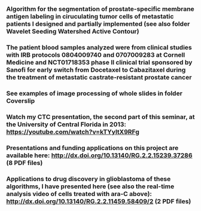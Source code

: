 ### Algorithm for the segmentation of prostate-specific membrane antigen labeling in ciruculating tumor cells of metastatic patients I designed and partially implemented (see also folder Wavelet Seeding Watershed Active Contour)

### The patient blood samples analyzed were from clinical studies with IRB protocols 0804009740 and 0707009283 at Cornell Medicine and NCT01718353 phase II clinical trial sponsored by Sanofi for early switch from Docetaxel to Cabazitaxel during the treatment of metastatic castrate-resistant prostate cancer 

### See examples of image processing of whole slides in folder Coverslip

### Watch my CTC presentation, the second part of this seminar, at the University of Central Florida in 2013: https://youtube.com/watch?v=kTYyltX9RFg

### Presentations and funding applications on this project are available here: http://dx.doi.org/10.13140/RG.2.2.15239.37286 (8 PDF files) 

### Applications to drug discovery in glioblastoma of these algorithms, I have presented here (see also the real-time analysis video of cells treated with ara-C above): http://dx.doi.org/10.13140/RG.2.2.11459.58409/2 (2 PDF files) 
